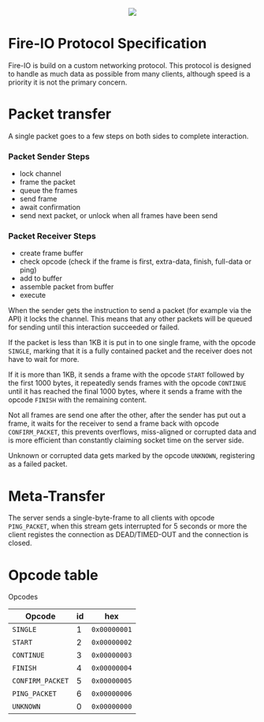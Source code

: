 <p align="center">
  <img src="http://static.craftmend.com/fireio/FIREIO.png" />
</p>

# Fire-IO Protocol Specification
Fire-IO is build on a custom networking protocol.
This protocol is designed to handle as much data as possible from many clients, although speed is a priority it is not the primary concern.

# Packet transfer
A single packet goes to a few steps on both sides to complete interaction.
### Packet Sender Steps
 - lock channel
 - frame the packet
 - queue the frames
 - send frame
 - await confirmation
 - send next packet, or unlock when all frames have been send

### Packet Receiver Steps
 - create frame buffer
 - check opcode (check if the frame is first, extra-data, finish, full-data or ping)
 - add to buffer
 - assemble packet from buffer
 - execute
 
 When the sender gets the instruction to send a packet (for example via the API) it locks the channel.
 This means that any other packets will be queued for sending until this interaction succeeded or failed.
 
 If the packet is less than 1KB it is put in to one single frame, with the opcode `SINGLE`, marking that it is a fully contained packet and the receiver does not have to wait for more.
 
 If it is more than 1KB, it sends a frame with the opcode `START` followed by the first 1000 bytes, it repeatedly sends frames with the opcode `CONTINUE` until it has reached the final 1000 bytes, where it sends a frame with the opcode `FINISH` with the remaining content.
 
 Not all frames are send one after the other, after the sender has put out a frame, it waits for the receiver to send a frame back with opcode `CONFIRM_PACKET`, this prevents overflows, miss-aligned or corrupted data and is more efficient than constantly claiming socket time on the server side.
 
 Unknown or corrupted data gets marked by the opcode `UNKNOWN`, registering as a failed packet.
 
 # Meta-Transfer
 The server sends a single-byte-frame to all clients with opcode `PING_PACKET`, when this stream gets interrupted for 5 seconds or more the client registes the connection as DEAD/TIMED-OUT and the connection is closed.
 
 # Opcode table
 Opcodes
 
 | Opcode           | id | hex          |
 |------------------|----|--------------|
 | `SINGLE`         | 1  | `0x00000001` |
 | `START`          | 2  | `0x00000002` |
 | `CONTINUE`       | 3  | `0x00000003` |
 | `FINISH`         | 4  | `0x00000004` |
 | `CONFIRM_PACKET` | 5  | `0x00000005` |
 | `PING_PACKET`    | 6  | `0x00000006` |
 | `UNKNOWN`        | 0  | `0x00000000` |